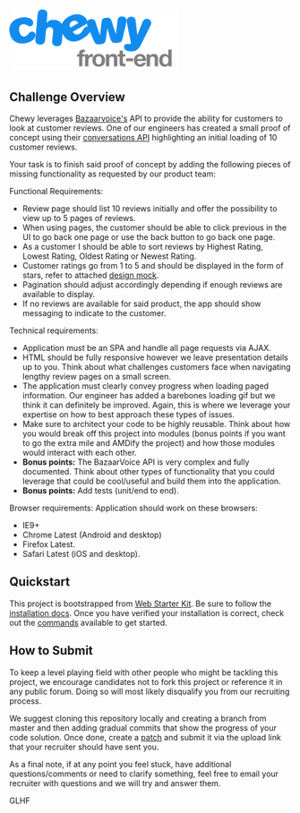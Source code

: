 # [![Chewy Frontend](https://raw.githubusercontent.com/Chewy-Inc/chewy-frontend-test/master/chewy-fe_thumb.png)](https://github.com/Chewy-Inc/chewy-frontend-test)

## Challenge Overview

Chewy leverages [Bazaarvoice's](http://www.bazaarvoice.com/) API to provide the ability for customers to look at customer reviews.  One of our engineers has created a small proof of concept using their [conversations API](https://developer.bazaarvoice.com/docs/read/conversations_api) highlighting an initial loading of 10 customer reviews.

Your task is to finish said proof of concept by adding the following pieces of missing functionality as requested by our product team:

Functional Requirements:
- Review page should list 10 reviews initially and offer the possibility to view up to 5 pages of reviews.
- When using pages, the customer should be able to click previous in the UI to go back one page or use the back button to go back one page.
- As a customer I should be able to sort reviews by Highest Rating, Lowest Rating, Oldest Rating or Newest Rating.
- Customer ratings go from 1 to 5 and should be displayed in the form of stars, refer to attached [design mock](reviews-mock.png).
- Pagination should adjust accordingly depending if enough reviews are available to display.
- If no reviews are available for said product, the app should show messaging to indicate to the customer.

Technical requirements:
- Application must be an SPA and handle all page requests via AJAX.
- HTML should be fully responsive however we leave presentation details up to you.  Think about what challenges customers face when navigating lengthy review pages on a small screen.
- The application must clearly convey progress when loading paged information.  Our engineer has added a barebones loading gif but we think it can definitely be improved.  Again, this is where we leverage your expertise on how to best approach these types of issues.
- Make sure to architect your code to be highly reusable.  Think about how you would break off this project into modules (bonus points if you want to go the extra mile and AMDify the project) and how those modules would interact with each other.
- **Bonus points:**  The BazaarVoice API is very complex and fully documented.  Think about other types of functionality that you could leverage that could be cool/useful and build them into the application.
- **Bonus points:**  Add tests (unit/end to end).

Browser requirements:
Application should work on these browsers:
- IE9+
- Chrome Latest (Android and desktop)
- Firefox Latest.
- Safari Latest (iOS and desktop).

## Quickstart

This project is bootstrapped from [Web Starter Kit](https://developers.google.com/web/tools/starter-kit/).  Be sure to follow the [installation docs](docs/install.md). Once you have verified your installation is correct, check out the [commands](docs/commands.md) available to get started.

## How to Submit

To keep a level playing field with other people who might be tackling this project, we encourage candidates not to fork this project or reference it in any public forum.  Doing so will most likely disqualify you from our recruiting process.

We suggest cloning this repository locally and creating a branch from
master and then adding gradual commits that show the progress of your
code solution.  Once done, create a
[patch](https://ariejan.net/2009/10/26/how-to-create-and-apply-a-patch-with-git/)
and submit it via the upload link that your recruiter should have sent
you.

As a final note, if at any point you feel stuck, have additional
questions/comments or need to clarify something, feel free to email your
recruiter with questions and we will try and answer them.

GLHF
